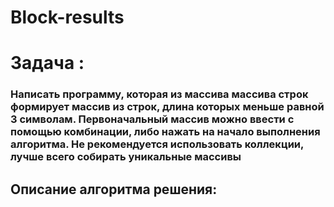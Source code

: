 # Block-results
#  Задача :
###  Написать программу, которая из массива массива строк формирует массив из строк, длина которых меньше равной 3 символам. Первоначальный массив можно ввести с помощью комбинации, либо нажать на начало выполнения алгоритма. Не рекомендуется использовать коллекции, лучше всего собирать уникальные массивы
##  Описание алгоритма решения:
